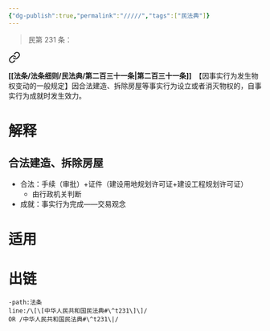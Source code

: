 ```yaml
---
{"dg-publish":true,"permalink":"/////","tags":["民法典"]}
---
```


>民第 231 条：
<div class="transclusion internal-embed is-loaded"><a class="markdown-embed-link" href="/////#t231" aria-label="Open link"><svg xmlns="http://www.w3.org/2000/svg" width="24" height="24" viewBox="0 0 24 24" fill="none" stroke="currentColor" stroke-width="2" stroke-linecap="round" stroke-linejoin="round" class="svg-icon lucide-link"><path d="M10 13a5 5 0 0 0 7.54.54l3-3a5 5 0 0 0-7.07-7.07l-1.72 1.71"></path><path d="M14 11a5 5 0 0 0-7.54-.54l-3 3a5 5 0 0 0 7.07 7.07l1.71-1.71"></path></svg></a><div class="markdown-embed">



**[[法条/法条细则/民法典/第二百三十一条\|第二百三十一条]]**　【因事实行为发生物权变动的一般规定】因合法建造、拆除房屋等事实行为设立或者消灭物权的，自事实行为成就时发生效力。 

</div></div>

# 解释
## 合法建造、拆除房屋
- 合法：手续（审批）+证件（建设用地规划许可证+建设工程规划许可证）
	- 由行政机关判断
- 成就：事实行为完成——交易观念
# 适用
# 出链
```query
-path:法条
line:/\[\[中华人民共和国民法典#\^t231\]\]/
OR /中华人民共和国民法典#\^t231\|/
```

